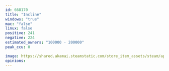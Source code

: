 ```yaml
---
id: 668170
title: "Incline"
windows: "true"
mac: "false"
linux: false
positive: 241
negative: 224
estimated_owners: "100000 - 200000"
peak_ccu: 0

image: https://shared.akamai.steamstatic.com/store_item_assets/steam/apps/668170/header.jpg?t=1510901411
opinions:
---
```

